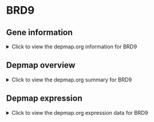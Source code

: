 <h1>BRD9</h1>

<h2>Gene information</h2>
<details>
  <summary>Click to view the depmap.org information for BRD9</summary>
  <iframe src="https://depmap.org/portal/gene/BRD9?tab=about" style="border:none;width:100%;height:800px"></iframe>
</details>

<h2>Depmap overview</h2>
<details>
  <summary>Click to view the depmap.org summary for BRD9</summary>
  <iframe src="https://depmap.org/portal/gene/BRD9?tab=overview" style="border:none;width:100%;height:800px"></iframe>
</details>

<h2>Depmap expression</h2>
<details>
  <summary>Click to view the depmap.org expression data for BRD9</summary>
  <iframe src="https://depmap.org/portal/gene/BRD9?tab=characterization" style="border:none;width:100%;height:800px"></iframe>
</details>


<!--
<h2>Reactome Pathway diagram</h2>
PNAME
-->


